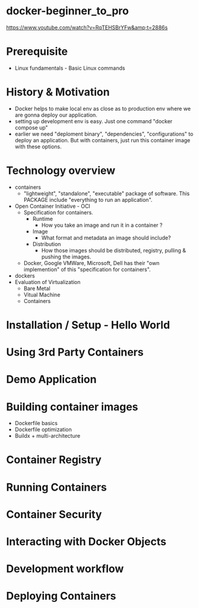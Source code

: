 # docker-beginner_to_pro
https://www.youtube.com/watch?v=RqTEHSBrYFw&amp;t=2886s

# Prerequisite
- Linux fundamentals - Basic Linux commands

# History & Motivation
- Docker helps to make local env as close as to production env where we are gonna deploy our application.
- setting up development env is easy. Just one command "docker compose up"
- earlier we need "deploment binary", "dependencies", "configurations" to deploy an application. But with containers, just run this container image with these options.
# Technology overview
- containers
  - "lightweight", "standalone", "executable" package of software. This PACKAGE include "everything to run an application".
- Open Container Initiative - OCI
  - Specification for containers.
    - Runtime
      - How you take an image and run it in a container ? 
    - Image
      - What format and metadata an image should include?
    - Distribution
      - How those images should be distributed, registry, pulling & pushing the images.
  - Docker, Google VMWare, Microsoft, Dell has their "own implemention" of this "specification for containers".
- dockers
- Evaluation of Virtualization
  - Bare Metal
  - Vitual Machine
  - Containers

# Installation / Setup -  Hello World

# Using 3rd Party Containers

# Demo Application

# Building container images
- Dockerfile basics
- Dockerfile optimization
- Buildx + multi-architecture

# Container Registry

# Running Containers

# Container Security

# Interacting with Docker Objects

# Development workflow

# Deploying Containers 
